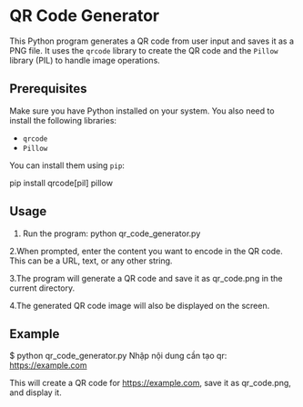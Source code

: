 # QR Code Generator

This Python program generates a QR code from user input and saves it as a PNG file. It uses the `qrcode` library to create the QR code and the `Pillow` library (PIL) to handle image operations.

## Prerequisites

Make sure you have Python installed on your system. You also need to install the following libraries:

- `qrcode`
- `Pillow`

You can install them using `pip`:

pip install qrcode[pil] pillow


## Usage
1. Run the program:  python qr_code_generator.py

2.When prompted, enter the content you want to encode in the QR code. This can be a URL, text, or any other string.

3.The program will generate a QR code and save it as qr_code.png in the current directory.

4.The generated QR code image will also be displayed on the screen.

## Example

$ python qr_code_generator.py
Nhập nội dung cần tạo qr: https://example.com

This will create a QR code for https://example.com, save it as qr_code.png, and display it.
